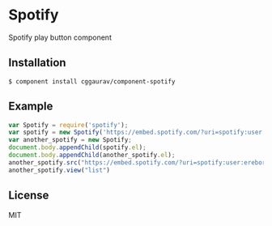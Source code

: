 # Spotify

  Spotify play button component

## Installation

```
$ component install cggaurav/component-spotify
```

## Example

```js
var Spotify = require('spotify');
var spotify = new Spotify('https://embed.spotify.com/?uri=spotify:user:erebore:playlist:788MOXyTfcUb1tdw4oC7KJ', 400, 450, 'white', 'coverart');
var another_spotify = new Spotify;
document.body.appendChild(spotify.el);
document.body.appendChild(another_spotify.el);
another_spotify.src("https://embed.spotify.com/?uri=spotify:user:erebore:playlist:788MOXyTfcUb1tdw4oC7KJ")
another_spotify.view("list")

```


## License

  MIT